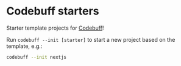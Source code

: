 # Codebuff starters
Starter template projects for [Codebuff](https://codebuff.com)!

Run `codebuff --init [starter]` to start a new project based on the template, e.g.:

```bash
codebuff --init nextjs
```
